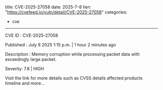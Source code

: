  
title: CVE-2025-27058
date: 2025-7-8
lien: "https://cvefeed.io/vuln/detail/CVE-2025-27058"
categories:
  - cve
---

CVE ID : CVE-2025-27058

Published :  July 8
2025
1:15 p.m. | 1 hour
2 minutes ago

Description : Memory corruption while processing packet data with exceedingly large packet.

Severity: 7.8 | HIGH

Visit the link for more details
such as CVSS details
affected products
timeline
and more...
